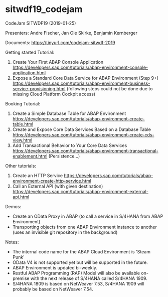 # sitwdf19_codejam
CodeJam SITWDF19 (2019-01-25)

Presenters: Andre Fischer, Jan Ole Skirke, Benjamin Kernberger

Documents: https://tinyurl.com/codejam-sitwdf-2019

Getting started Tutorial:
1. Create Your First ABAP Console Application https://developers.sap.com/tutorials/abap-environment-console-application.html
2. Expose a Standard Core Data Service for ABAP Environment (Step 9+) https://developers.sap.com/tutorials/abap-environment-business-service-provisioning.html
(following steps could not be done due to missing Cloud Platform Cockpit access)

Booking Tutorial:
1. Create a Simple Database Table for ABAP Environment https://developers.sap.com/tutorials/abap-environment-create-table.html
2. Create and Expose Core Data Services Based on a Database Table https://developers.sap.com/tutorials/abap-environment-create-cds-view.html
3. Add Transactional Behavior to Your Core Data Services https://developers.sap.com/tutorials/abap-environment-transactional-enablement.html (Persistence...)

Other tutorials:
1. Create an HTTP Service https://developers.sap.com/tutorials/abap-environment-create-http-service.html
2. Call an External API (with given destination) https://developers.sap.com/tutorials/abap-environment-external-api.html

Demos:
- Create an OData Proxy in ABAP (to call a service in S/4HANA from ABAP Environment)
- Transporting objects from one ABAP Environment instance to another (uses an invisible git repository in the background)

Notes:
- The internal code name for the ABAP Cloud Environment is 'Steam Punk'
- OData V4 is not supported yet but will be supported in the future.
- ABAP Environment is updated bi-weekly.
- Restful ABAP Programming (RAP) Model will also be available on-premise with the next release of S/4HANA called S/4HANA 1909.
- S/4HANA 1809 is based on NetWeaver 7.53, S/4HANA 1909 will probably be based on NetWeaver 7.54.
